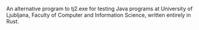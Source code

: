 An alternative program to tj2.exe for testing Java programs at University of Ljubljana, Faculty of Computer and Information Science, written entirely in Rust.
